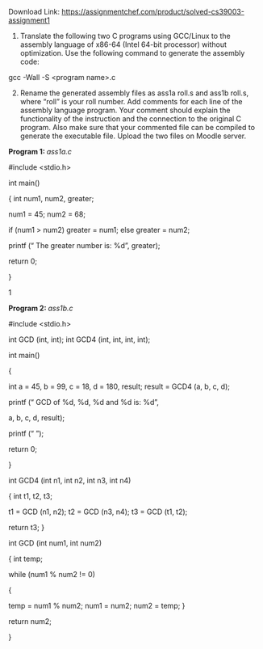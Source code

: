Download Link: https://assignmentchef.com/product/solved-cs39003-assignment1
<br>
<ol>

 <li>Translate the following two C programs using GCC/Linux to the assembly language of x86-64 (Intel 64-bit processor) without optimization. Use the following command to generate the assembly code:</li>

</ol>

gcc -Wall -S &lt;program name&gt;.c

<ol start="2">

 <li>Rename the generated assembly files as ass1a roll.s and ass1b roll.s, where “roll” is your roll number. Add comments for each line of the assembly language program. Your comment should explain the functionality of the instruction and the connection to the original C program. Also make sure that your commented file can be compiled to generate the executable file. Upload the two files on Moodle server.</li>

</ol>

<strong>Program 1: </strong><em>ass1a.c</em>

#include &lt;stdio.h&gt;

int main()

{ int num1, num2, greater;

num1 = 45; num2 = 68;

if (num1 &gt; num2)       greater = num1; else      greater = num2;

printf (“
The greater number is: %d”, greater);

return 0;

}

1

<strong>Program 2: </strong><em>ass1b.c</em>

#include &lt;stdio.h&gt;

int GCD (int, int); int GCD4 (int, int, int, int);

int main()

{

int a = 45, b = 99, c = 18, d = 180, result; result = GCD4 (a, b, c, d);

printf (“
GCD of %d, %d, %d and %d is: %d”,

a, b, c, d, result);

printf (“
”);

return 0;

}

int GCD4 (int n1, int n2, int n3, int n4)

{ int t1, t2, t3;

t1 = GCD (n1, n2); t2 = GCD (n3, n4); t3 = GCD (t1, t2);

return t3; }

int GCD (int num1, int num2)

{ int temp;

while (num1 % num2 != 0)

{

temp = num1 % num2; num1 = num2; num2 = temp; }

return num2;

}